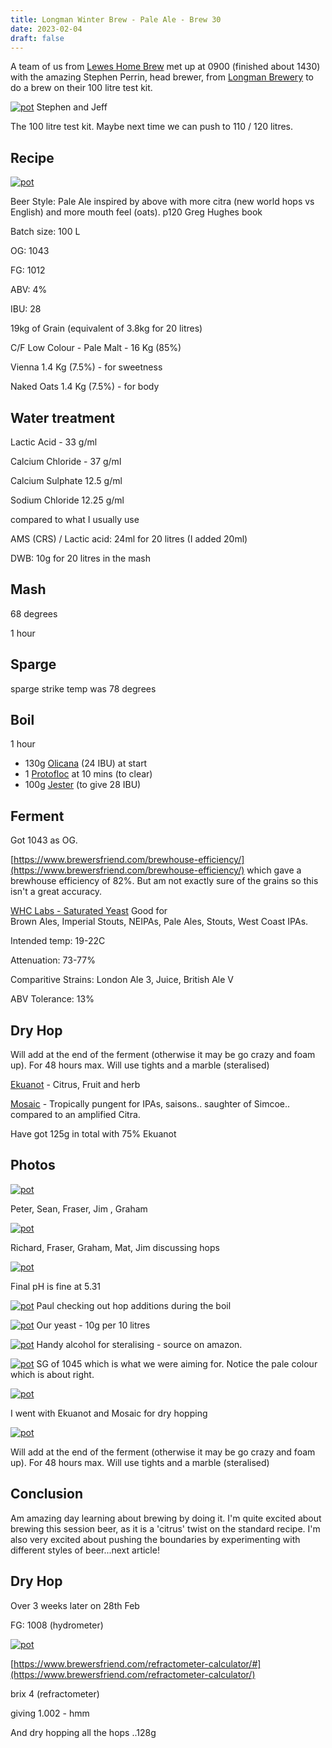 ```yaml
---
title: Longman Winter Brew - Pale Ale - Brew 30
date: 2023-02-04
draft: false 
---
```


<!-- [https://www.brewersfriend.com/homebrew/recipe/view/1289160/kingston-jpa](https://www.brewersfriend.com/homebrew/recipe/view/1289160/kingston-jpa)  -->
<!-- [![pot](/images/2022-10-08/6.jpg "treatment")](/images/2022-10-08/6.jpg) -->

A team of us from [Lewes Home Brew](https://leweshomebrew.club/) met up at 0900 (finished about 1430) with the amazing Stephen Perrin, head brewer, from [Longman Brewery](https://www.longmanbrewery.com/) to do a brew on their 100 litre test kit.


[![pot](/images/2023-02-04/1.jpg "treatment")](/images/2023-02-04/1.jpg)
Stephen and Jeff

The 100 litre test kit. Maybe next time we can push to 110 / 120 litres.

## Recipe

[![pot](/images/2022-11-22/1.jpg "recipe")](/images/2022-11-22/1.jpg)

Beer Style: Pale Ale inspired by above with more citra (new world hops vs English) and more mouth feel (oats). p120 Greg Hughes book

Batch size: 100 L

OG: 1043 

FG: 1012

ABV: 4% 

IBU: 28


19kg of Grain (equivalent of 3.8kg for 20 litres)

C/F Low Colour - Pale Malt - 16 Kg (85%)

Vienna 1.4 Kg (7.5%) - for sweetness

Naked Oats 1.4 Kg (7.5%) - for body


## Water treatment
Lactic Acid - 33 g/ml

Calcium Chloride - 37 g/ml

Calcium Sulphate 12.5 g/ml

Sodium Chloride 12.25 g/ml

compared to what I usually use

AMS (CRS) / Lactic acid: 24ml for 20 litres (I added 20ml)

DWB: 10g for 20 litres in the mash 


## Mash

68 degrees

1 hour

## Sparge

sparge strike temp was 78 degrees

## Boil

1 hour

- 130g [Olicana](https://www.britishhops.org.uk/varieties/olicana/) (24 IBU) at start
- 1 [Protofloc](https://www.the-home-brew-shop.co.uk/protofloc-tablets-15-pack-protafloc.htm) at 10 mins (to clear)
- 100g [Jester](https://www.shopuk.charlesfaram.com/portal/product/130) (to give 28 IBU)


## Ferment

Got 1043 as OG.

[https://www.brewersfriend.com/brewhouse-efficiency/](https://www.brewersfriend.com/brewhouse-efficiency/) which gave a brewhouse efficiency of 82%. But am not exactly sure of the grains so this isn't a great accuracy.

[WHC Labs - Saturated Yeast](https://whclab.com/product/dehydrated-saturated-dried-yeast-500g/?v=79cba1185463) Good for 	
Brown Ales, Imperial Stouts, NEIPAs, Pale Ales, Stouts, West Coast IPAs.

Intended temp: 19-22C

Attenuation: 73-77%

Comparitive Strains: 	London Ale 3, Juice, British Ale V

ABV Tolerance: 13%


## Dry Hop

Will add at the end of the ferment (otherwise it may be go crazy and foam up). For 48 hours max. Will use tights and a marble (steralised)

[Ekuanot](https://bsgcraftbrewing.com/ekuanot/) - Citrus, Fruit and herb

[Mosaic](https://bsgcraftbrewing.com/mosaic/) - Tropically pungent for IPAs, saisons.. saughter of Simcoe.. compared to an amplified Citra.

Have got 125g in total with 75% Ekuanot
## Photos


[![pot](/images/2023-02-04/2.jpg "treatment")](/images/2023-02-04/2.jpg)

Peter, Sean, Fraser, Jim , Graham


[![pot](/images/2023-02-04/3.jpg "treatment")](/images/2023-02-04/3.jpg)

Richard, Fraser, Graham, Mat, Jim discussing hops

[![pot](/images/2023-02-04/4.jpg "treatment")](/images/2023-02-04/4.jpg)

Final pH is fine at 5.31

[![pot](/images/2023-02-04/5.jpg "treatment")](/images/2023-02-04/5.jpg)
Paul checking out hop additions during the boil

[![pot](/images/2023-02-04/6.jpg "treatment")](/images/2023-02-04/6.jpg)
Our yeast - 10g per 10 litres

[![pot](/images/2023-02-04/7.jpg "treatment")](/images/2023-02-04/7.jpg)
Handy alcohol for steralising - source on amazon.

[![pot](/images/2023-02-04/8.jpg "treatment")](/images/2023-02-04/8.jpg)
SG of 1045 which is what we were aiming for. Notice the pale colour which is about right.


[![pot](/images/2023-02-04/9.jpg "treatment")](/images/2023-02-04/9.jpg)

I went with Ekuanot and Mosaic for dry hopping

[![pot](/images/2023-02-04/10.jpg "treatment")](/images/2023-02-04/10.jpg)

Will add at the end of the ferment (otherwise it may be go crazy and foam up). For 48 hours max. Will use tights and a marble (steralised)

## Conclusion

Am amazing day learning about brewing by doing it. I'm quite excited about brewing this session beer, as it is a 'citrus' twist on the standard recipe. I'm also very excited about pushing the boundaries by experimenting with different styles of beer...next article!

## Dry Hop

Over 3 weeks later on 28th Feb

FG: 1008 (hydrometer)

[![pot](/images/2023-02-28/correct.jpg "treatment")](/images/2023-02-28/correct.jpg)

[https://www.brewersfriend.com/refractometer-calculator/#](https://www.brewersfriend.com/refractometer-calculator/)

brix 4 (refractometer)

giving 1.002 - hmm


And dry hopping all the hops ..128g

##

